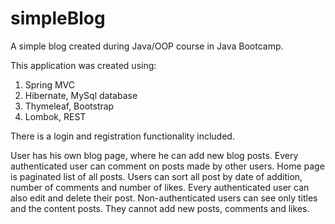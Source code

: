 # simpleBlog
A simple blog created during Java/OOP course in Java Bootcamp.

This application was created using:
1. Spring MVC
2. Hibernate, MySql database
3. Thymeleaf, Bootstrap
4. Lombok, REST

There is a login and registration functionality included.

User has his own blog page, where he can add new blog posts. Every authenticated user can comment on posts made by other users. Home page is paginated list of all posts. Users can sort all post by date of addition, number of comments and number of likes. Every authenticated user can also edit and delete their post.
Non-authenticated users can see only titles and the content posts. They cannot add new posts, comments and likes. 
